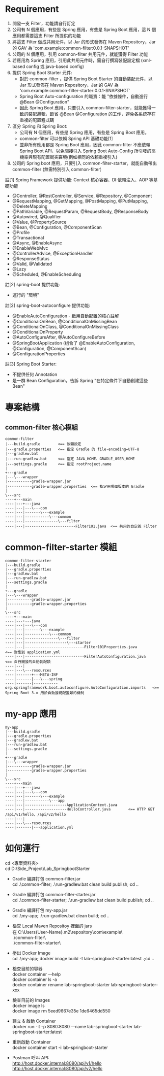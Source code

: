 # Requirement

1. 開發一支 Filter，功能請自行訂定
2. 公司有 N 個應用，有些是 Spring 應用，有些是 Spring Boot 應用，這 N 個應用都需要這支 Filter 所提供的功能
3. 將這支 Filter 做成共用元件，以 Jar 的形式發佈在 Maven Repository，Jar 的 GAV 為 'com.example:common-filter:0.0.1-SNAPSHOT'
4. 公司的 N 個應用，引用 common-filter 共用元件，就能獲得 Filter 功能
5. 若應用為 Spring 應用，引用此共用元件時，需自行撰寫裝配設定檔 (xml-based config 或 java-based config)
6. 提供 Spring Boot Starter 元件:
   - 對於 common-filter ，提供 Spring Boot Starter 的自動裝配元件，以 Jar 形式發佈在 Maven Repository，Jar 的 GAV 為 'com.example:common-filter-starter:0.0.1-SNAPSHOT'
   - Spring Boot Auto-configuration 的職責：能 "依據條件，自動進行 @Bean @Configuration"
   - 因此 Spring Boot 應用，只要引入 common-filter-starter，就能獲得一致的裝配邏輯，節省 @Bean @Configuration 的工作，避免各系統存在重複的配置程式碼
7. 區分 Spring 和 Spring Boot:
   - 公司有 N 個應用，有些是 Spring 應用，有些是 Spring Boot 應用。
   - common-filter 可以依賴 Spring API 基礎功能[1]
   - 並非所有應用都是 Spring Boot 應用，因此 common-filter 不應依賴 Spring Boot API，以免間接引入 Spring Boot Auto-Config 所引發的高機率與現有配置衝突窘境(例如相同的依賴重複引入)
8. 公司的 Spring boot 應用，只要引入 common-filter-starter，就能自動帶出 common-filter (無需特別引入 common-filter)

註[1] Spring Framework 提供功能:
Context 核心容器、DI 依賴注入、AOP 等基礎功能

- @Controller, @RestController, @Service, @Repository, @Component
- @RequestMapping, @GetMapping, @PostMapping, @PutMapping, @DeleteMapping
- @PathVariable, @RequestParam, @RequestBody, @ResponseBody
- @Autowired, @Qualifier
- @Value, @PropertySource
- @Bean, @Configuration, @ComponentScan
- @Profile
- @Transactional
- @Async, @EnableAsync
- @EnableWebMvc
- @ControllerAdvice, @ExceptionHandler
- @ResponseStatus
- @Valid, @Validated
- @Lazy
- @Scheduled, @EnableScheduling

註[2] spring-boot 提供功能:

- 運行的 "環境"

註[2] spring-boot-autoconfigure 提供功能:

- @EnableAutoConfiguration - 啟用自動配置的核心註解
- @ConditionalOnBean, @ConditionalOnMissingBean
- @ConditionalOnClass, @ConditionalOnMissingClass
- @ConditionalOnProperty
- @AutoConfigureAfter, @AutoConfigureBefore
- @SpringBootApplication (组合了 @EnableAutoConfiguration, @Configuration, @ComponentScan)
- @ConfigurationProperties

註[3] Spring Boot Starter:

- 不提供任何 Annotation
- 是一群 Bean Configuration，告訴 Spring "在特定條件下自動創建這些 Bean"

# 專案結構

## common-filter 核心模組

```
common-filter
|---build.gradle        <== 依賴設定
|---gradle.properties   <== 指定 Gradle 的 file-encoding=UTF-8
|---gradlew.bat
|---run-gradlew.bat     <== 指定 JAVA_HOME、GRADLE_USER_HOME
|---settings.gradle     <== 指定 rootProject.name
|
+---gradle
|---\---wrapper
|-----------gradle-wrapper.jar
|-----------gradle-wrapper.properties  <== 指定用哪個版本的 Gradle
|
\---src
----+---main
----|---+---java
----|---|---\---com
----|---|-------\---example
----|---|-----------\---common
----|---|---------------\---filter
----|---|-----------------------Filter101.java  <== 共用的自定義 Filter
```

# common-filter-starter 模組

```
common-filter-starter
|---build.gradle
|---gradle.properties
|---gradlew.bat
|---run-gradlew.bat
|---settings.gradle
|
+---gradle
|---\---wrapper
|-----------gradle-wrapper.jar
|-----------gradle-wrapper.properties
|
\---src
----+---main
----|---+---java
----|---|---\---com
----|---|-------\---example
----|---|-----------\---common
----|---|---------------\---filter
----|---|-------------------\---starter
----|---|---------------------------Filter101Properties.java        <== 對應到 application.yml
----|---|---------------------------FilterAutoConfiguration.java    <== 自行開發的自動裝配類
----|---|
----|---\---resources
----|-------+---META-INF
----|-------|---\---spring
----|-------|-----------org.springframework.boot.autoconfigure.AutoConfiguration.imports   <== Spring Boot 3.x 用於自動發現配置類的機制
```

# my-app 應用

```
my-app
|---build.gradle
|---gradle.properties
|---gradlew.bat
|---run-gradlew.bat
|---settings.gradle
|
+---gradle
|---\---wrapper
|-----------gradle-wrapper.jar
|-----------gradle-wrapper.properties
|
\---src
----+---main
----|---+---java
----|---|---\---com
----|---|-------\---example
----|---|-----------\---app
----|---|-------------------ApplicationContext.java
----|---|-------------------HelloController.java        <== HTTP GET /api/v1/hello、/api/v2/hello
----|---|
----|---\---resources
----|-------|---application.yml
```

# 如何運行

cd <專案資料夾>  
cd D:\Side_Project\Lab_SpringbootStarter

- Gradle 編譯打包 common-filter.jar  
  cd .\common-filter; .\run-gradlew.bat clean build publish; cd ..

- Gradle 編譯打包 common-filter-starter.jar  
  cd .\common-filter-starter; .\run-gradlew.bat clean build publish; cd ..

- Gradle 編譯打包 my-app.jar  
  cd .\my-app; .\run-gradlew.bat clean build; cd ..

- 檢查 Local Maven Repositoy 裡面的 jars  
  在 C:\Users\{User-Name}\.m2\repository\com\example\  
   .\common-filter\  
   .\common-filter-starter\  

- 壓出 Docker Image  
  cd .\my-app\; docker image build -t lab-springboot-starter:latest .;cd ..

- 檢查目前的容器  
  docker container --help  
  docker container ls -a  
  docker container rename lab-springboot-starter lab-springboot-starter-xxx  

- 檢查目前的 Images  
  docker image ls  
  docker image rm 5eed9667e35e 1de6465dd550  

- 建立 & 啟動 Container  
  docker run -it -p 8080:8080 --name lab-springboot-starter lab-springboot-starter:latest  

- 重新啟動 Container  
  docker container start -i lab-springboot-starter  

- Postman 呼叫 API:  
  http://host.docker.internal:8080/api/v1/hello  
  http://host.docker.internal:8080/api/v2/hello  
